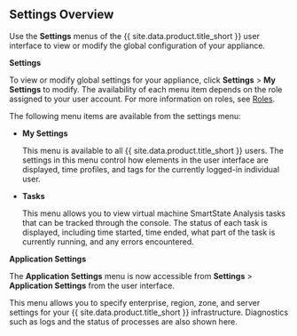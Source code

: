 ## Settings Overview

Use the **Settings** menus of the {{ site.data.product.title_short }} user
interface to view or modify the global configuration of your appliance.

**Settings**

To view or modify global settings for your appliance, click **Settings** > **My Settings** to modify. The availability of each menu item
depends on the role assigned to your user account. For more information on roles, see [Roles](#roles).

The following menu items are available from the settings menu:

  - **My Settings**

    This menu is available to all {{ site.data.product.title_short }} users. The settings in
    this menu control how elements in the user interface are displayed,
    time profiles, and tags for the currently logged-in individual user.

  - **Tasks**

    This menu allows you to view virtual machine SmartState Analysis
    tasks that can be tracked through the console. The status of each
    task is displayed, including time started, time ended, what part of
    the task is currently running, and any errors encountered.

**Application Settings**

The **Application Settings** menu is now accessible from **Settings** > **Application Settings** from the user
interface.

This menu allows you to specify enterprise, region, zone, and server settings for your {{ site.data.product.title_short }} infrastructure. Diagnostics such as logs and the status of processes are also shown here.
